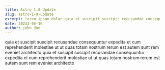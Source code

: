 ```yaml
---
title: Astro 1.0 Update
slug: astro-1-0-update
excerpt: lorem ipsum dolar quia et suscipit suscipit recusandae consequuntur expedita et cum reprehenderit molestiae ut ut quas totam nostrum rerum est autem sunt rem eveniet architecto
date: 20233-06-16
author: john doe
---
```


quia et suscipit suscipit recusandae consequuntur expedita et cum reprehenderit molestiae ut ut quas totam nostrum rerum est autem sunt rem eveniet architecto
quia et suscipit suscipit recusandae consequuntur expedita et cum reprehenderit molestiae ut ut quas totam nostrum rerum est autem sunt rem eveniet architecto
